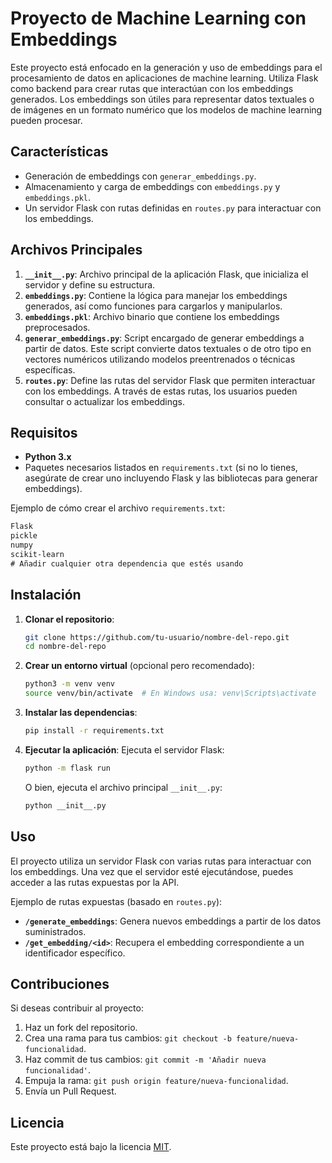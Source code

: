 
# Proyecto de Machine Learning con Embeddings

Este proyecto está enfocado en la generación y uso de embeddings para el procesamiento de datos en aplicaciones de machine learning. Utiliza Flask como backend para crear rutas que interactúan con los embeddings generados. Los embeddings son útiles para representar datos textuales o de imágenes en un formato numérico que los modelos de machine learning pueden procesar.

## Características
- Generación de embeddings con `generar_embeddings.py`.
- Almacenamiento y carga de embeddings con `embeddings.py` y `embeddings.pkl`.
- Un servidor Flask con rutas definidas en `routes.py` para interactuar con los embeddings.
  
## Archivos Principales

1. **`__init__.py`**: Archivo principal de la aplicación Flask, que inicializa el servidor y define su estructura.
2. **`embeddings.py`**: Contiene la lógica para manejar los embeddings generados, así como funciones para cargarlos y manipularlos.
3. **`embeddings.pkl`**: Archivo binario que contiene los embeddings preprocesados.
4. **`generar_embeddings.py`**: Script encargado de generar embeddings a partir de datos. Este script convierte datos textuales o de otro tipo en vectores numéricos utilizando modelos preentrenados o técnicas específicas.
5. **`routes.py`**: Define las rutas del servidor Flask que permiten interactuar con los embeddings. A través de estas rutas, los usuarios pueden consultar o actualizar los embeddings.

## Requisitos

- **Python 3.x**
- Paquetes necesarios listados en `requirements.txt` (si no lo tienes, asegúrate de crear uno incluyendo Flask y las bibliotecas para generar embeddings).

Ejemplo de cómo crear el archivo `requirements.txt`:
```txt
Flask
pickle
numpy
scikit-learn
# Añadir cualquier otra dependencia que estés usando
```

## Instalación

1. **Clonar el repositorio**:
   ```bash
   git clone https://github.com/tu-usuario/nombre-del-repo.git
   cd nombre-del-repo
   ```

2. **Crear un entorno virtual** (opcional pero recomendado):
   ```bash
   python3 -m venv venv
   source venv/bin/activate  # En Windows usa: venv\Scripts\activate
   ```

3. **Instalar las dependencias**:
   ```bash
   pip install -r requirements.txt
   ```

4. **Ejecutar la aplicación**:
   Ejecuta el servidor Flask:
   ```bash
   python -m flask run
   ```

   O bien, ejecuta el archivo principal `__init__.py`:
   ```bash
   python __init__.py
   ```

## Uso

El proyecto utiliza un servidor Flask con varias rutas para interactuar con los embeddings. Una vez que el servidor esté ejecutándose, puedes acceder a las rutas expuestas por la API.

Ejemplo de rutas expuestas (basado en `routes.py`):
- **`/generate_embeddings`**: Genera nuevos embeddings a partir de los datos suministrados.
- **`/get_embedding/<id>`**: Recupera el embedding correspondiente a un identificador específico.

## Contribuciones

Si deseas contribuir al proyecto:
1. Haz un fork del repositorio.
2. Crea una rama para tus cambios: `git checkout -b feature/nueva-funcionalidad`.
3. Haz commit de tus cambios: `git commit -m 'Añadir nueva funcionalidad'`.
4. Empuja la rama: `git push origin feature/nueva-funcionalidad`.
5. Envía un Pull Request.

## Licencia

Este proyecto está bajo la licencia [MIT](LICENSE).
